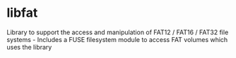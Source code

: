 libfat
======

Library to support the access and manipulation of  FAT12 / FAT16 / FAT32 file systems - Includes a FUSE filesystem module to access FAT volumes which uses the library





